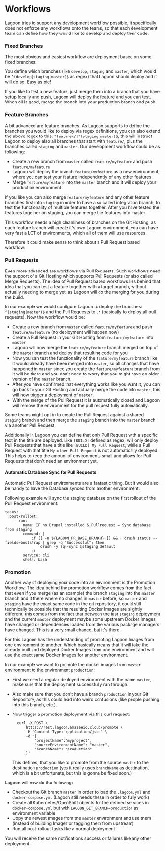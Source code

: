 # Workflows

Lagoon tries to support any development workflow possible, it specifically does not enforce any workflows onto the teams, so that each development team can define how they would like to develop and deploy their code.

### Fixed Branches

The most obvious and easiest workflow are deployment based on some fixed branches:

You define which branches (like `develop`, `staging` and `master`, which would be `^(develop|staging|master)$` as regex) that Lagoon should deploy and it will do so. Easy as pie!

If you like to test a new feature, just merge them into a branch that you have setup locally and push, Lagoon will deploy the feature and you can test. When all is good, merge the branch into your production branch and push.


### Feature Branches

A bit advanced are feature branches. As Lagoon supports to define the branches you would like to deploy via regex definitions, you can also extend the above regex to this: `^feature\/|^(staging|master)$`, this will instruct Lagoon to deploy also all branches that start with `feature/`, plus the branches called `staging` and `master`. Our development workflow could be as following:

- Create a new branch from `master` called `feature/myfeature` and push `feature/myfeature`
- Lagoon will deploy the branch `feature/myfeature` as a new environment, where you can test your feature independently of any other features.
- Merge `feature/myfeature` into the `master` branch and it will deploy your production environment.

If you like you can also merge `feature/myfeature` and any other feature branches first into `staging` in order to have a so called integration branch, to test the functionality of multiple features together. After you have tested the features together on staging, you can merge the features into master.

This workflow needs a high cleanliness of branches on the Git Hosting, as each feature branch will create it's own Lagoon environment, you can have very fast a LOT of environments, which all of them will use resources.

Therefore it could make sense to think about a Pull Request based workflow:


### Pull Requests

Even more advanced are workflows via Pull Requests. Such workflows need the support of a Git Hosting which supports Pull Requests (or also called Merge Requests). The idea of Pull Request based workflows lies behind that idea that you can test a feature together with a target branch, without actually needing to merge yet, as Lagoon will do the merging for you during the build.

In our example we would configure Lagoon to deploy the branches: `^(staging|master)$` and the Pull Requests to `.*` (basically to deploy all pull requests). Now the workflow would be:

- Create a new branch from `master` called `feature/myfeature` and push `feature/myfeature` (no deployment will happen now)
- Create a Pull Request in your Git Hosting from `feature/myfeature` into `master`
- Lagoon will now merge the `feature/myfeature` branch merged on top of the `master` branch and deploy that resulting code for you
- Now you can test the functionality of the `feature/myfeature` branch like it would already have been merged into `master`, so all changes that have happened in `master` since you create the  `feature/myfeature` branch from it will be there and you don't need to worry that you might have an older version of the `master` branch.
- After you have confirmed that everything works like you want it, you can go back to your Git Hosting and actually merge the code into `master`, this will now trigger a deployment of `master`.
-  With the merge of the Pull Request it is automatically closed and Lagoon will remove the environment for the pull request fully automatically.

Some teams might opt in to create the Pull Request against a shared `staging` branch and then merge the `staging` branch into the `master` branch via another Pull Request.

Additionally in Lagoon you can define that only Pull Request with a specific text in the title are deployed. Like `[BUILD]` defined as regex, will only deploy Pull Requests that have a title like `[BUILD] My Pull Request`, while a Pull Request with that title `My other Pull Request` is not automatically deployed. This helps to keep the amount of environments small and allows for Pull Requests that don't need an environment yet.

#### Automatic Database Sync for Pull Requests

Automatic Pull Request environments are a fantastic thing. But it would also be handy to have the Database synced from another environment.

Following example will sync the staging database on the first rollout of the Pull Request environment:
```
tasks:
  post-rollout:
    - run:
        name: IF no Drupal installed & Pullrequest = Sync database from staging
        command: |
            if [[ -n ${LAGOON_PR_BASE_BRANCH} ]] && ! drush status --fields=bootstrap | grep -q "Successful"; then
                drush -y sql-sync @staging default
            fi
        service: cli
        shell: bash
```

### Promotion

Another way of deploying your code into an environment is the Promotion Workflow. The idea behind the promotion workflow comes from the fact that even if you merge (as an example) the branch `staging` into the `master` branch and it there where no changes in `master` before, so `master` and `staging` have the exact same code in the git repository, it could still technically be possible that the resulting Docker Images are slightly different, this comes from the fact that between the last `staging` deployment and the current `master` deployment maybe some upstream Docker Images have changed or dependencies loaded from the various package managers have changed. This is a very small chance, but it's there.

For this Lagoon has the understanding of promoting Lagoon Images from one environment to another. Which basically means that it will take the already built and deployed Docker Images from one environment and will use the exact same Docker Images for another environment.

In our example we want to promote the docker images from `master` environment to the environment `production`:

- First we need a regular deployed environment with the name `master`, make sure that the deployment successfully ran through.
- Also make sure that you don't have a branch `production` in your Git Repository, as this could lead into weird confusions (like people pushing into this branch, etc.).
- Now trigger a promotion deployment via this curl request:

        curl -X POST \
            https://rest.lagoon.amazeeio.cloud/promote \
            -H 'Content-Type: application/json' \
            -d '{
                "projectName":"myproject",
                "sourceEnvironmentName": "master",
                "branchName": "production"
            }'

    This defines, that you like to promote from the source `master` to the destination `production` (yes it really uses `branchName` as destination, which is a bit unfortunate, but this is gonna be fixed soon.)

Lagoon will now do the following:

- Checkout the Git branch `master` in order to load the `.lagoon.yml` and `docker-compose.yml` (Lagoon still needs these in order to fully work)
- Create all Kubernetes/OpenShift objects for the defined services in `docker-compose.yml` but with `LAGOON_GIT_BRANCH=production` as environment variable
- Copy the newest Images from the `master` environment and use them (instead of building Images or tagging them from upstream)
- Run all post-rollout tasks like a normal deployment

You will receive the same notifications success or failures like any other deployment.
